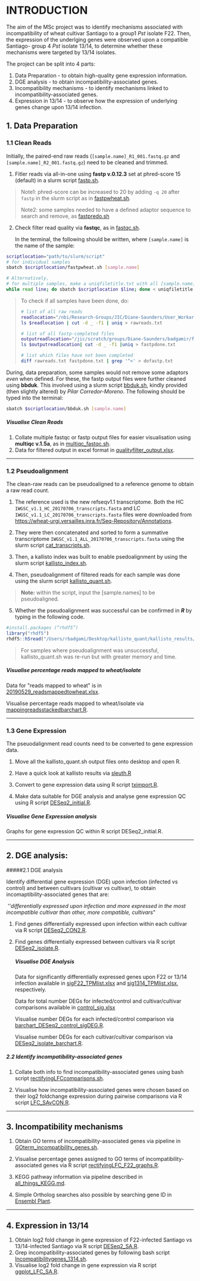 # INTRODUCTION

The aim of the MSc project was to identify mechanisms associated with incompatibility of wheat cultivar Santiago to a group1 *Pst* isolate F22. Then, the expression of the underlging genes were observed upon a compatible Santiago- group 4 *Pst* isolate 13/14, to determine whether these mechanisms were targeted by 13/14 isolates.

The project can be split into 4 parts:

1. Data Preparation - to obtain high-quality gene expression information.
2. DGE analysis - to obtain incompatibility-associated genes.
3. Incompatibility mechanisms - to identify mechanisms linked to incompatibility-associated genes.
4. Expression in 13/14 - to observe how the expression of underlying genes change upon 13/14 infection.



## 1. Data Preparation

### 1.1 Clean Reads

Initially, the paired-end raw reads (`[sample.name]_R1_001.fastq.gz` and `[sample.name]_R2_001.fastq.gz`) need to be cleaned and trimmed. 

1. Fitler reads via all-in-one using **fastp v.0.12.3** set at phred-score 15 (default) in a slurm script [fastp.sh](https://github.com/robadgami/Differential-Gene-Expression-TCE/blob/master/MSc_project/1_Data_Preparation/1.1_Clean_reads/fastp.sh).

> Note1: phred-score can be increased to 20 by adding `-q 20` after `fastp` in the slurm script as in [fastpwheat.sh](https://github.com/robadgami/Differential-Gene-Expression-TCE/blob/master/MSc_project/1_Data_Preparation/1.1_Clean_reads/fastpwheat.sh).
>
> Note2: some samples needed to have a defined adaptor sequence to search and remove, as [fastpredo.sh](https://github.com/robadgami/Differential-Gene-Expression-TCE/blob/master/MSc_project/1_Data_Preparation/1.1_Clean_reads/fastpredo.sh) 

2. Check filter read quality via **fastqc**, as in [fastqc.sh](https://github.com/robadgami/Differential-Gene-Expression-TCE/blob/master/MSc_project/1_Data_Preparation/1.1_Clean_reads/fastqc.sh).

   In the terminal, the following should be written, where `[sample.name]` is the name of the sample:

```sh
scriptlocation="path/to/slurm/script"
# for individual samples
sbatch $scriptlocation/fastpwheat.sh [sample.name]

# Alternatively,
# for multiple samples, make a uniqfiletitle.txt with all [sample.name], then:
while read line; do sbatch $scriptlocation $line; done < uniqfiletitle.txt
```



> To check if all samples have been done, do:
>
> ```sh
> # list of all raw reads
> readlocation="/nbi/Research-Groups/JIC/Diane-Saunders/User_Workareas/morenop/RNAseq_data_from_Genewiz/TCE-reads"
> ls $readlocation | cut -d _ -f1 | uniq > rawreads.txt
> 
> # list of all fastp-completed files
> outputreadlocation="/jic/scratch/groups/Diane-Saunders/badgamir/fastpoutput"
> ls $outputreadlocation| cut -d _ -f1 |uniq > fastpdone.txt
> 
> # list which files have not been completed
> diff rawreads.txt fastpdone.txt | grep '^<' > dofastp.txt
> ```





During, data preparation, some samples would not remove some adaptors *even* when defined. For these, the fastp output files were further cleaned using **bbduk**. This involved using a slurm script [bbduk.sh](https://github.com/robadgami/Differential-Gene-Expression-TCE/blob/master/MSc_project/1_Data_Preparation/1.1_Clean_reads/bbduk.sh), kindly provided (then slightly altered) by *Pilar Corredor-Moreno*.  The following should be typed into the terminal:

```sh
sbatch $scriptlocation/bbduk.sh [sample.name]
```



##### Visualise Clean Reads

1. Collate multiple fastqc or fastp output files for easier visualisation using **multiqc v.1.5a**, as in [multiqc_fastqc.sh](https://github.com/robadgami/Differential-Gene-Expression-TCE/blob/master/MSc_project/1_Data_Preparation/1.1_Clean_reads/multiqc_fastqc.sh).
2. Data for filtered output in excel format in [qualityfilter_output.xlsx](smb://jic-group-data/jic-research-groups/Diane-Saunders/Rosh/Files/qualityfilter_output.xlsx).

----

### 1.2 Pseudoalignment

The clean-raw reads can be pseudoaligned to a reference genome to obtain a raw read count.

1. The reference used is the new refseqv1.1 transcriptome. Both the HC `IWGSC_v1.1_HC_20170706_transcripts.fasta` and LC `IWGSC_v1.1_LC_20170706_transcripts.fasta`  files were downloaded from https://wheat-urgi.versailles.inra.fr/Seq-Repository/Annotations.

2. They were then concatenated and sorted to form a summative transcriptome `IWGSC_v1.1_ALL_20170706_transcripts.fasta` using the slurm script [cat_transcripts.sh](https://github.com/robadgami/Differential-Gene-Expression-TCE/blob/master/MSc_project/1_Data_Preparation/1.2_Pseudoalignment/cat_transcripts.sh). 

3. Then, a kallisto index was built to enable psedoalignment by using the slurm script [kallisto_index.sh](https://github.com/robadgami/Differential-Gene-Expression-TCE/blob/master/MSc_project/1_Data_Preparation/1.2_Pseudoalignment/kallisto_index.sh).

4. Then, pseudoalignment of filtered reads for each sample was done using the slurm script [kallisto_quant.sh](https://github.com/robadgami/Differential-Gene-Expression-TCE/blob/master/MSc_project/1_Data_Preparation/1.2_Pseudoalignment/kallisto_quant.sh). 

> **Note:** within the script, input the [sample.names] to be pseudoaligned.

5. Whether the pseudoalignment was successful can be confirmed in ***R*** by typing in the following code.

```R
#install.packages (“rhdf5”)
library("rhdf5")
rhdf5::h5read("/Users/rbadgami/Desktop/kallisto_quant/kallisto_results/[sample.name]/abundance.h5", "aux/ids")
```

> For samples where pseudoalignment was unsuccessful, kallisto_quant.sh was re-run but with greater memory and time.



##### Visualise percentage reads mapped to wheat/isolate

Data for "reads mapped to wheat" is in [20190529_readsmappedtowheat.xlsx](smb://jic-group-data/jic-research-groups/Diane-Saunders/Rosh/Files/20190529_readsmappedtowheat.xlsx).

Visualise percentage reads mapped to wheat/isolate via [mappingreadsstackedbarchart.R](https://github.com/robadgami/Differential-Gene-Expression-TCE/blob/master/MSc_project/1_Data_Preparation/1.2_Pseudoalignment/mappingreadsstackedbarchart.R).

----

### 1.3 Gene Expression

The pseuodalignment read counts need to be converted to gene expression data.

1. Move all the kallisto_quant.sh output files onto desktop and open R.

2. Have a quick look at kallisto results via [sleuth.R](https://github.com/robadgami/Differential-Gene-Expression-TCE/blob/master/MSc_project/1_Data_Preparation/1.3_Gene_expression/sleuth.R)

3. Convert to gene expression data using R script [tximport.R](https://github.com/robadgami/Differential-Gene-Expression-TCE/blob/master/MSc_project/1_Data_Preparation/1.3_Gene_expression/tximport.R).

4. Make data suitable for DGE analysis and analyse gene expression QC using R script [DESeq2_initial.R](https://github.com/robadgami/Differential-Gene-Expression-TCE/blob/master/MSc_project/1_Data_Preparation/1.3_Gene_expression/DESeq2_initial.R).



##### Visualise Gene Expression analysis

Graphs for gene expression QC within R script DESeq2_initial.R.



-----

## 2. DGE analysis:
#####2.1 DGE analysis

Identify differential gene expression (DGE) upon infection (infected vs control) and between cultivars (cultivar vs cultivar), to obtain incomaptibility-associated genes that are: 

​		''*differentially expressed upon infection and more expressed in the most incompatible cultivar than other, 		more compatible, cultivars*"

1. Find genes differentially expressed upon infection within each cultivar via R script [DESeq2_CON2.R](https://github.com/robadgami/Differential-Gene-Expression-TCE/blob/master/MSc_project/2_DGE_analysis/2.1_DGE_pairwise/DESeq2_CON2.R).

2. Find genes differentially expressed between cultivars via R script [DESeq2_isolate.R](https://github.com/robadgami/Differential-Gene-Expression-TCE/blob/master/MSc_project/2_DGE_analysis/2.1_DGE_pairwise/DESeq2_isolate.R).

   ##### Visualise DGE Analysis

   Data for significantly differentially expressed genes upon F22 or 13/14 infection available in [sigF22_TPMlist.xlsx](smb://jic-group-data/jic-research-groups/Diane-Saunders/Rosh/Files/sigF22_TPMlist.xlsx) and [sig1314_TPMlist.xlsx](smb://jic-group-data/jic-research-groups/Diane-Saunders/Rosh/Files/sig1314_TPMlist.xlsx), respectively.

   Data for total number DEGs for infected/control and cultivar/cultivar comparisons available in [control_sig.xlsx](smb://jic-group-data/jic-research-groups/Diane-Saunders/Rosh/Files/control_sig.xlsx)

   Visualise number DEGs for each infected/control comparison via [barchart_DESeq2_control_sigDEG.R](https://github.com/robadgami/Differential-Gene-Expression-TCE/blob/master/MSc_project/2_DGE_analysis/2.1_DGE_pairwise/barchart_DESeq2_control_sigDEG.R).

   Visualise number DEGs for each cultivar/cultivar comparison via [DESeq2_isolate_barchart.R](https://github.com/robadgami/Differential-Gene-Expression-TCE/blob/master/MSc_project/2_DGE_analysis/2.1_DGE_pairwise/DESeq2_isolate_barcharts.R).

   

##### 2.2 Identify incompatibility-associated genes

1. Collate both info to find incompatibility-associated genes using bash script [rectifyingLFCcomparisons.sh](https://github.com/robadgami/Differential-Gene-Expression-TCE/blob/master/MSc_project/2_DGE_analysis/2.2_Identify_incompatibility_genes/rectifyingLFCcomparisons.sh).

2. Visualise how incompatibility-associated genes were chosen based on their log2 foldchange expression during pairwise comparisons via R script [LFC_SAvCON.R](https://github.com/robadgami/Differential-Gene-Expression-TCE/blob/master/MSc_project/2_DGE_analysis/2.2_Identify_incompatibility_genes/LFC_SAvCON.R).

   

-----

## 3. Incompatibility mechanisms

1. Obtain GO terms of incompatibility-associated genes via pipeline in [GOterm_incompatibility_genes.sh](https://github.com/robadgami/Differential-Gene-Expression-TCE/blob/master/MSc_project/3_Incompatibility_mechanisms/GOterm_incompatibility_genes.sh).
2. Visualise percentage genes assigned to GO terms of incompatibility-associated genes via R script [rectifyingLFC_F22_graphs.R](https://github.com/robadgami/Differential-Gene-Expression-TCE/blob/master/MSc_project/3_Incompatibility_mechanisms/rectifyingLFC_F22_graphs.R).

2. KEGG pathway information via pipeline described in [all_things_KEGG.md](https://github.com/robadgami/Differential-Gene-Expression-TCE/blob/master/MSc_project/3_Incompatibility_mechanisms/all_things_KEGG.md).
3. Simple Ortholog searches also possible by searching gene ID in [Ensembl Plant](http://plants.ensembl.org/index.html).



----

## 4. Expression in 13/14

1. Obtain log2 fold change in gene expression of F22-infected Santiago vs 13/14-infected Santiago via R script [DESeq2_SA.R](https://github.com/robadgami/Differential-Gene-Expression-TCE/blob/master/MSc_project/4_Expression_in_1314/DESeq2_SA.R).
2. Grep incompatibility-associated genes by following bash script [Incompatibilitygenes_1314.sh](https://github.com/robadgami/Differential-Gene-Expression-TCE/blob/master/MSc_project/4_Expression_in_1314/Incompatibilitygenes_1314.sh).
3. Visualise log2 fold change in gene expression via R script [ggplot_LFC_SA.R](https://github.com/robadgami/Differential-Gene-Expression-TCE/blob/master/MSc_project/4_Expression_in_1314/ggplot_LFC_SA.R).

